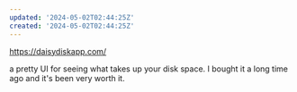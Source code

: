 ```yaml
---
updated: '2024-05-02T02:44:25Z'
created: '2024-05-02T02:44:25Z'
---
```

https://daisydiskapp.com/

a pretty UI for seeing what takes up your disk space. I bought it a long time ago and it's been very worth it.